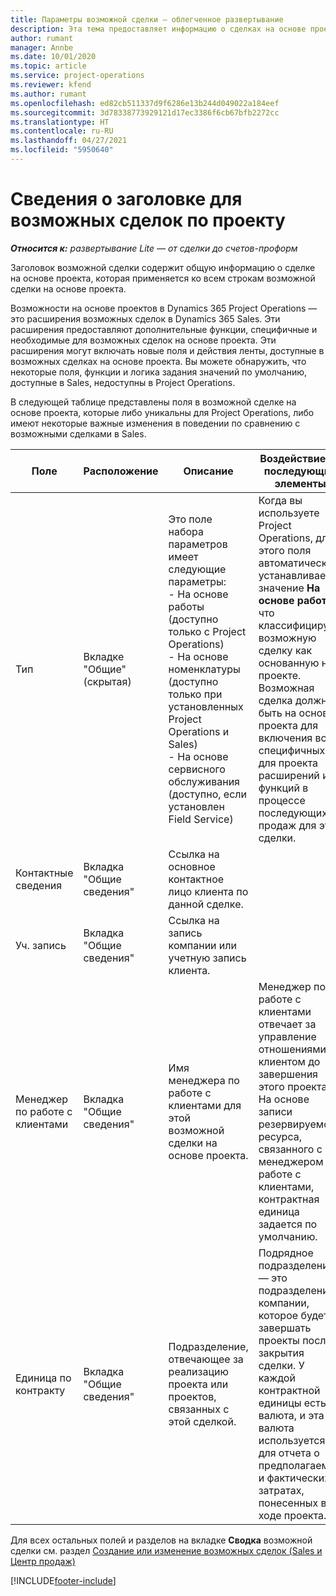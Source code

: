 ```yaml
---
title: Параметры возможной сделки — облегченное развертывание
description: Эта тема предоставляет информацию о сделках на основе проектов и строках возможных сделок на основе проектов.
author: rumant
manager: Annbe
ms.date: 10/01/2020
ms.topic: article
ms.service: project-operations
ms.reviewer: kfend
ms.author: rumant
ms.openlocfilehash: ed82cb511337d9f6286e13b244d049022a184eef
ms.sourcegitcommit: 3d78338773929121d17ec3386f6cb67bfb2272cc
ms.translationtype: HT
ms.contentlocale: ru-RU
ms.lasthandoff: 04/27/2021
ms.locfileid: "5950640"
---
```

# <a name="header-details-for-project-opportunities"></a>Сведения о заголовке для возможных сделок по проекту

_**Относится к:** развертывание Lite — от сделки до счетов-проформ_

Заголовок возможной сделки содержит общую информацию о сделке на основе проекта, которая применяется ко всем строкам возможной сделки на основе проекта.

Возможности на основе проектов в Dynamics 365 Project Operations — это расширения возможных сделок в Dynamics 365 Sales. Эти расширения предоставляют дополнительные функции, специфичные и необходимые для возможных сделок на основе проекта. Эти расширения могут включать новые поля и действия ленты, доступные в возможных сделках на основе проекта. Вы можете обнаружить, что некоторые поля, функции и логика задания значений по умолчанию, доступные в Sales, недоступны в Project Operations.

В следующей таблице представлены поля в возможной сделке на основе проекта, которые либо уникальны для Project Operations, либо имеют некоторые важные изменения в поведении по сравнению с возможными сделками в Sales.

| **Поле** | **Расположение** | **Описание** | **Воздействие на последующие элементы** |
| --- | --- | --- | --- |
| Тип | Вкладке "Общие" (скрытая) | Это поле набора параметров имеет следующие параметры:</br>- На основе работы (доступно только с Project Operations)</br>- На основе номенклатуры (доступно только при установленных Project Operations и Sales)</br>- На основе сервисного обслуживания (доступно, если установлен Field Service) | Когда вы используете Project Operations, для этого поля автоматически устанавливается значение **На основе работ**, что классифицирует возможную сделку как основанную на проекте. Возможная сделка должна быть на основе проекта для включения всех специфичных для проекта расширений и функций в процессе последующих продаж для этой сделки. |
| Контактные сведения | Вкладка "Общие сведения" | Ссылка на основное контактное лицо клиента по данной сделке. | |
| Уч. запись | Вкладка "Общие сведения" | Ссылка на запись компании или учетную запись клиента. | |
| Менеджер по работе с клиентами | Вкладка "Общие сведения" | Имя менеджера по работе с клиентами для этой возможной сделки на основе проекта. | Менеджер по работе с клиентами отвечает за управление отношениями с клиентом до завершения этого проекта. На основе записи резервируемого ресурса, связанного с менеджером по работе с клиентами, контрактная единица задается по умолчанию. |
| Единица по контракту | Вкладка "Общие сведения" | Подразделение, отвечающее за реализацию проекта или проектов, связанных с этой сделкой. | Подрядное подразделение — это подразделение компании, которое будет завершать проекты после закрытия сделки. У каждой контрактной единицы есть валюта, и эта валюта используется для отчета о предполагаемых и фактических затратах, понесенных в ходе проекта. |

Для всех остальных полей и разделов на вкладке **Сводка** возможной сделки см. раздел [Создание или изменение возможных сделок (Sales и Центр продаж)](/dynamics365/sales-enterprise/create-edit-opportunity-sales)


[!INCLUDE[footer-include](../../includes/footer-banner.md)]
